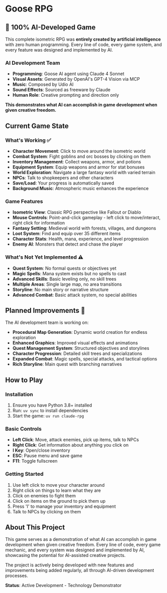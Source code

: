 # Goose RPG
## 🤖 **100% AI-Developed Game**

This complete isometric RPG was **entirely created by artificial intelligence** with zero human programming. Every line of code, every game system, and every feature was designed and implemented by AI.

### AI Development Team
- **Programming**: Goose AI agent using Claude 4 Sonnet
- **Visual Assets**: Generated by OpenAI's GPT-4 Vision via MCP
- **Music**: Composed by Udio AI
- **Sound Effects**: Sourced as freeware by Claude
- **Human Role**: Creative prompting and direction only

**This demonstrates what AI can accomplish in game development when given creative freedom.**

## Current Game State

### What's Working ✅
- **Character Movement**: Click to move around the isometric world
- **Combat System**: Fight goblins and orc bosses by clicking on them
- **Inventory Management**: Collect weapons, armor, and potions
- **Equipment System**: Equip weapons and armor for stat bonuses
- **World Exploration**: Navigate a large fantasy world with varied terrain
- **NPCs**: Talk to shopkeepers and other characters
- **Save/Load**: Your progress is automatically saved
- **Background Music**: Atmospheric music enhances the experience

### Game Features
- **Isometric View**: Classic RPG perspective like Fallout or Diablo
- **Mouse Controls**: Point-and-click gameplay - left click to move/interact, right click for information
- **Fantasy Setting**: Medieval world with forests, villages, and dungeons
- **Loot System**: Find and equip over 35 different items
- **Character Stats**: Health, mana, experience, and level progression
- **Enemy AI**: Monsters that detect and chase the player

### What's Not Yet Implemented ⚠️
- **Quest System**: No formal quests or objectives yet
- **Magic Spells**: Mana system exists but no spells to cast
- **Advanced Skills**: Basic leveling only, no skill trees
- **Multiple Areas**: Single large map, no area transitions
- **Storyline**: No main story or narrative structure
- **Advanced Combat**: Basic attack system, no special abilities

## Planned Improvements 🚀

The AI development team is working on:
- **Procedural Map Generation**: Dynamic world creation for endless exploration
- **Enhanced Graphics**: Improved visual effects and animations  
- **Quest Management System**: Structured objectives and storylines
- **Character Progression**: Detailed skill trees and specializations
- **Expanded Combat**: Magic spells, special attacks, and tactical options
- **Rich Storyline**: Main quest with branching narratives

## How to Play

### Installation
1. Ensure you have Python 3.8+ installed
2. Run: `uv sync` to install dependencies
3. Start the game: `uv run claude-rpg`

### Basic Controls
- **Left Click**: Move, attack enemies, pick up items, talk to NPCs
- **Right Click**: Get information about anything you click on
- **I Key**: Open/close inventory
- **ESC**: Pause menu and save game
- **F11**: Toggle fullscreen

### Getting Started
1. Use left click to move your character around
2. Right click on things to learn what they are
3. Click on enemies to fight them
4. Click on items on the ground to pick them up
5. Press 'I' to manage your inventory and equipment
6. Talk to NPCs by clicking on them

## About This Project

This game serves as a demonstration of what AI can accomplish in game development when given creative freedom. Every line of code, every game mechanic, and every system was designed and implemented by AI, showcasing the potential for AI-assisted creative projects.

The project is actively being developed with new features and improvements being added regularly, all through AI-driven development processes.

**Status**: Active Development - Technology Demonstrator